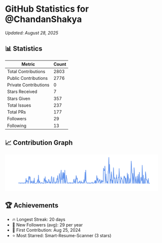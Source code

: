 # GitHub Statistics for @ChandanShakya
*Updated: August 28, 2025*

## 📊 Statistics
| Metric | Count |
|--------|--------|
| Total Contributions | 2803 |
| Public Contributions | 2776 |
| Private Contributions | 0 |
| Stars Received | 7 |
| Stars Given | 357 |
| Total Issues | 237 |
| Total PRs | 177 |
| Followers | 29 |
| Following | 13 |

## 📈 Contribution Graph

![Contribution Graph](./contribution_graph.png)

## 🏆 Achievements

- 🔥 Longest Streak: 20 days
- 👥 New Followers (avg): 29 per year
- 📅 First Contribution: Aug 25, 2024
- ⭐ Most Starred: Smart-Resume-Scanner (3 stars)
